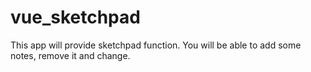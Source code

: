 # vue_sketchpad
This app will provide sketchpad function. You will be able to add some notes, remove it and change. 
